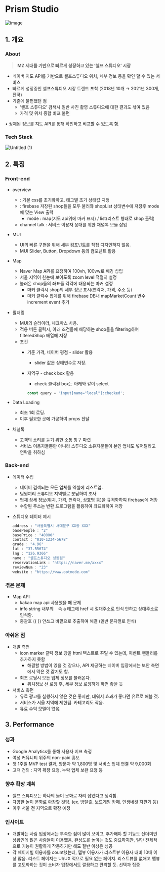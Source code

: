 # Prism Studio

![image](https://user-images.githubusercontent.com/40906871/144601334-d84a102f-6679-4dd3-8586-ffce91f747b5.png)


## 1. 개요

### About

> **MZ 세대를 기반으로 빠르게 성장하고 있는 ‘셀프 스튜디오’ 시장**
> 
- 네이버 지도 API를 기반으로 셀프스튜디오 위치, 세부 정보 등을 확인 할 수 있는 서비스
- 빠르게 성장중인 셀프스튜디오 시장 트렌드 포착 (2018년 10개 → 2021년 300개, 전국)
- 기존에 불편했던 점
    - ‘셀프 스튜디오’ 검색시 일반 사진 촬영 스튜디오에 대한 결과도 섞여 있음
    - 가격 및 위치 종합 비교 불편

• 정제된 정보를 지도 API를 통해 확인하고 비교할 수 있도록 함.

### Tech Stack

![Untitled (1)](https://user-images.githubusercontent.com/40906871/180707405-c51d7035-09f2-4c33-96fd-b8df870d4382.png)

## 2. 특징

### Front-end

- overview
    - : 기본 css를 초기화하고, 태그별 초기 상태값 지정
    - : firebase 저장된 shop들을 모두 불러와 shopList 상태변수에 저장후 mode에 맞는 View 출력
        - mode : map(지도 api위에 마커 표시) / list(리스트 형태로 shop 출력)
    - channel talk : 서비스 이용자 응대를 위한 채널톡 모듈 삽입
- MUI
    - UI의 빠른 구현을 위해 세부 컴포넌트를 직접 디자인하지 않음.
    - MUI Slider, Button, Dropdown 등의 컴포넌트 활용
- Map
    - Naver Map API를 요청하여 100vh, 100vw로 배경 삽입
    - 서울 지역이 한눈에 보이도록 zoom level 적절히 설정
    - 불러온 shop들의 좌표들 각각에 대응되는 마커 설정
        - 마커 클릭시 shop의 세부 정보 표시(연락처, 가격, 주소 등)
        - 마커 클릭수 집계를 위해 firebase DB내 mapMarketCount 변수 increment event 추가
- 필터링
    - MUI의 슬라이더, 체크박스 사용.
    - 적용 버튼 클릭시, 아래 조건들에 해당하는 shop들을 filtering하여 filteredShop 배열에 저장
    - 조건
        - 기준 가격, 네이버 평점 - slider 활용
            - slider 값은 상태변수로 저장.
        - 지역구 - check box 활용
            - check 클릭된 box는 아래와 같이 select
            
            ```jsx
            const query = 'input[name="local"]:checked';
            ```
            
- Data Loading
    - 최초 1회 로딩.
    - 이후 필요한 곳에 가공하여 props 전달
- 채널톡
    - 고객의 소리를 듣기 위한 소통 창구 마련
    - 서비스 이용자들뿐만 아니라 스튜디오 소유자분들이 본인 업체도 넣어달라고 연락을 취하심

### Back-end

- 데이터 수집
    - 네이버 검색되는 모든 업체를 엑셀에 리스트업.
    - 팀원끼리 스튜디오 지역별로 분담하여 조사
    - 업체 상세 정보(위치, 가격, 연락처, 상호명 등)을 규격화하여 firebase에 저장
    - 수합된 주소는 변환 프로그램을 활용하여 좌표화하여 저장
- 스튜디오 데이터 예시
    
    ```jsx
    address : "서울특별시 서대문구 XX동 XXX"
    basePeople : "2"
    basePrice : "40000"
    contact : "010-1234-5678"
    grade : "4.96"
    lat : "37.55674"
    lng : "126.9366"
    name : "셀프스튜디오 성동점"
    reservationLink : "https://naver.me/xxxx"
    reviewNum : "23"
    website : "https://www.ootmode.com"
    ```
    

### 겪은 문제

- Map API
    - kakao map api 사용했을 때 문제
    - info string 내부의 ` ` 속 a 태그에 href 시 절대주소로 인식 안하고 상대주소로 인식함.
    - 중괄호 ({ }) 안쓰고 바깥으로 추출하여 해결 (일반 문자열로 인식)

### 아쉬운 점

- 개발 측면
    - icon marker 클릭 정보 창을 html 텍스트로 꾸밀 수 있는데, 이벤트 핸들러를 추가하지 못함
        - 해결할 방법이 있을 것 같으나, API 제공하는 네이버 입장에서는 보안 측면에서 막은 것 같기도 함.
    - 최초 로딩시 모든 업체 정보를 불러온다.
        - 위치정보 선 로딩 후, 세부 정보 로딩하게 하면 좋을 듯
- 서비스 측면
    - 유료 광고를 실행하지 않은 것은 좋지만, 태워서 효과가 좋다면 유료로 해볼 것.
    - 서비스가 서울 지역에 제한됨. 카테고리도 작음.
    - 유료 수익 모델이 없음.

## 3. Performance


### 성과

- Google Analytics를 통해 사용자 지표 측정
- 여성 커뮤니티 위주의 non-paid 홍보
- 첫 1주일 MVP test 결과, 방문자 약 1,800명 및 서비스 업체 연결 약 9,000회
- 고객 건의 : 지역 확장 요청, 누락 업체 보완 요청 등

### 향후 확장 계획

- 셀프 스튜디오는 하나의 놀이 문화로 자리 잡았다고 생각함.
- 다양한 놀이 문화로 확장할 것임. (ex. 방탈출. 보드게임 카페. 인생네컷 자판기 등)
- 이후 서울 전 지역으로 확장 예정

### 인사이트

- 개발하는 사람 입장에서는 부족한 점이 많이 보이고, 추가해야 할 기능도 산더미인 상황인데 많은 사람들이 이용했음. 완성도를 높이는 것도 중요하지만, 일단 전체적으로 기능이 원활하게 작동하기만 해도 절반 이상은 성공
- 각 페이지별 이용자를 count했는데, 맵뷰 이용자가 리스트뷰 이용자 대비 10배 이상 많음. 리스트 페이지는 UI/UX 적으로 필요 없는 페이지. 리스트뷰를 없애고 맵뷰를 고도화하는 것이 소비자 입장에서도 깔끔하고 편리할 듯. 선택과 집중
